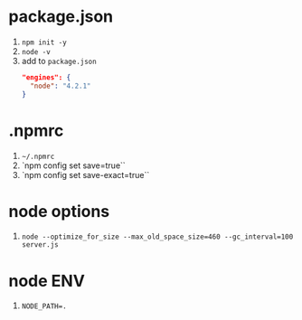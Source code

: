 
# package.json
1. `npm init -y`
1. `node -v`
1. add to `package.json`
    ```json
    "engines": {
      "node": "4.2.1"
    }
    ```

# .npmrc
1. `~/.npmrc`
1. `npm config set save=true``
1. `npm config set save-exact=true``

# node options
1. `node --optimize_for_size --max_old_space_size=460 --gc_interval=100 server.js`

# node ENV
1. `NODE_PATH=.`

